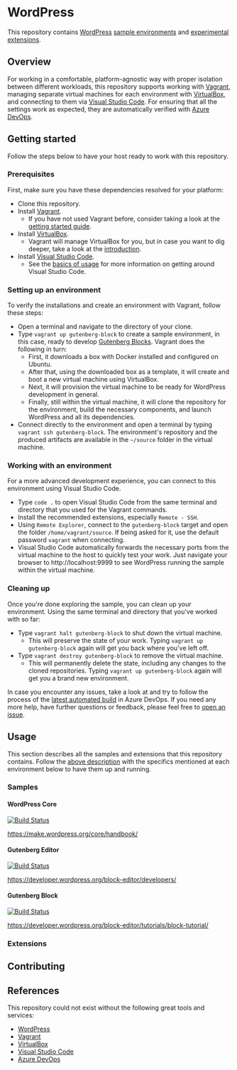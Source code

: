 # WordPress

This repository contains [WordPress] [sample environments][Samples] and [experimental extensions][Extensions].

## Overview

For working in a comfortable, platform-agnostic way with proper isolation between different workloads, this repository supports working with [Vagrant], managing separate virtual machines for each environment with [VirtualBox], and connecting to them via [Visual Studio Code]. For ensuring that all the settings work as expected, they are automatically verified with [Azure DevOps].

## Getting started

Follow the steps below to have your host ready to work with this repository.

[Getting started]: #getting-started

### Prerequisites

First, make sure you have these dependencies resolved for your platform:

- Clone this repository.
- Install [Vagrant][Vagrant Install].
  - If you have not used Vagrant before, consider taking a look at the [getting started guide][Vagrant Getting Started].
- Install [VirtualBox][VirtualBox Install].
  - Vagrant will manage VirtualBox for you, but in case you want to dig deeper, take a look at the [introduction][VirtualBox Getting Started].
- Install [Visual Studio Code][Visual Studio Code Install].
  - See the [basics of usage][Visual Studio Code Getting Started] for more information on getting around Visual Studio Code.

### Setting up an environment

To verify the installations and create an environment with Vagrant, follow these steps:

- Open a terminal and navigate to the directory of your clone.
- Type `vagrant up gutenberg-block` to create a sample environment, in this case, ready to develop [Gutenberg Blocks][Samples]. Vagrant does the following in turn:
  - First, it downloads a box with Docker installed and configured on Ubuntu.
  - After that, using the downloaded box as a template, it will create and boot a new virtual machine using VirtualBox.
  - Next, it will provision the virtual machine to be ready for WordPress development in general.
  - Finally, still within the virtual machine, it will clone the repository for the environment, build the necessary components, and launch WordPress and all its dependencies.
- Connect directly to the environment and open a terminal by typing `vagrant ssh gutenberg-block`. The environment's repository and the produced artifacts are available in the `~/source` folder in the virtual machine.

### Working with an environment

For a more advanced development experience, you can connect to this environment using Visual Studio Code.

- Type `code .` to open Visual Studio Code from the same terminal and directory that you used for the Vagrant commands.
- Install the recommended extensions, especially `Remote - SSH`.
- Using `Remote Explorer`, connect to the `gutenberg-block` target and open the folder `/home/vagrant/source`. If being asked for it, use the default password `vagrant` when connecting.
- Visual Studio Code automatically forwards the necessary ports from the virtual machine to the host to quickly test your work. Just navigate your browser to http://localhost:9999 to see WordPress running the sample within the virtual machine.

### Cleaning up

Once you're done exploring the sample, you can clean up your environment. Using the same terminal and directory that you've worked with so far:

- Type `vagrant halt gutenberg-block` to shut down the virtual machine.
  - This will preserve the state of your work. Typing `vagrant up gutenberg-block` again will get you back where you've left off.
- Type `vagrant destroy gutenberg-block` to remove the virtual machine.
  - This will permanently delete the state, including any changes to the cloned repositories. Typing `vagrant up gutenberg-block` again will get you a brand new environment.

In case you encounter any issues, take a look at and try to follow the process of the [latest automated build](https://dev.azure.com/gusztavvargadr/wordpress/_build/latest?definitionId=300&branchName=master) in Azure DevOps. If you need any more help, have further questions or feedback, please feel free to [open an issue][Contributing].

[Vagrant Install]: https://www.vagrantup.com/docs/installation
[Vagrant Getting Started]: https://www.vagrantup.com/intro/getting-started
[VirtualBox Install]: https://www.virtualbox.org/manual/ch02.html
[VirtualBox Getting Started]: https://www.virtualbox.org/manual/ch01.html
[Visual Studio Code Install]: https://code.visualstudio.com/download
[Visual Studio Code Getting Started]: https://code.visualstudio.com/docs/introvideos/basics

## Usage

This section describes all the samples and extensions that this repository contains. Follow the [above description][Getting started] with the specifics mentioned at each environment below to have them up and running.

### Samples

[Samples]: #samples

#### WordPress Core

[![Build Status](https://dev.azure.com/gusztavvargadr/wordpress/_apis/build/status/samples.core?branchName=master)](https://dev.azure.com/gusztavvargadr/wordpress/_build/latest?definitionId=298&branchName=master)

https://make.wordpress.org/core/handbook/

[WordPress Core]: #wordpress-core

#### Gutenberg Editor

[![Build Status](https://dev.azure.com/gusztavvargadr/wordpress/_apis/build/status/samples.core?branchName=master)](https://dev.azure.com/gusztavvargadr/wordpress/_build/latest?definitionId=299&branchName=master)

https://developer.wordpress.org/block-editor/developers/

[Gutenberg Editor]: #gutenberg-editor

#### Gutenberg Block

[![Build Status](https://dev.azure.com/gusztavvargadr/wordpress/_apis/build/status/samples.core?branchName=master)](https://dev.azure.com/gusztavvargadr/wordpress/_build/latest?definitionId=300&branchName=master)

https://developer.wordpress.org/block-editor/tutorials/block-tutorial/

[Gutenberg Block]: #gutenberg-block

### Extensions

[Extensions]: #extensions

## Contributing

[Contributing]: #contributing

## References

This repository could not exist without the following great tools and services:

- [WordPress]
- [Vagrant]
- [VirtualBox]
- [Visual Studio Code]
- [Azure DevOps]

[WordPress]: https://www.wordpress.org/
[Vagrant]: https://www.vagrantup.com/
[VirtualBox]: https://www.virtualbox.org/
[Visual Studio Code]: https://code.visualstudio.com/
[Azure DevOps]: https://azure.microsoft.com/en-us/services/devops/
